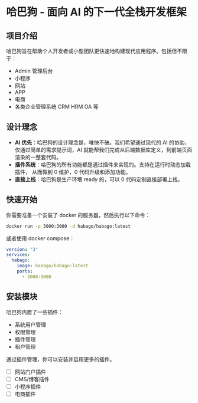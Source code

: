 # 哈巴狗 - 面向 AI 的下一代全栈开发框架

## 项目介绍

哈巴狗旨在帮助个人开发者或小型团队更快速地构建现代应用程序。包括但不限于：

- Admin 管理后台
- 小程序
- 网站
- APP
- 电商
- 各类企业管理系统 CRM HRM OA 等

## 设计理念

- **AI 优先**：哈巴狗的设计理念是，唯快不破。我们希望通过现代的 AI 的协助，仅通过简单的需求提示词，AI 就能帮我们完成从后端数据库定义，到前端页面渲染的一整套代码。
- **插件系统**：哈巴狗的所有功能都是通过插件来实现的。支持在运行时动态加载插件， 从而做到 0 维护，0 代码升级和添加功能。
- **直接上线**：哈巴狗是生产环境 ready 的，可以 0 代码定制直接部署上线。

## 快速开始

你需要准备一个安装了 docker 的服务器，然后执行以下命令：

```bash
docker run -p 3000:3000 -d habago/habago:latest
```

或者使用 docker compose：

```yml
version: "3"
services:
  habago:
    image: habago/habago:latest
    ports:
      - 3000:3000
```

## 安装模块

哈巴狗内置了一些插件：

- 系统用户管理
- 权限管理
- 插件管理
- 租户管理

通过插件管理，你可以安装并启用更多的插件。

- [ ] 网站门户插件
- [ ] CMS/博客插件
- [ ] 小程序插件
- [ ] 电商插件
